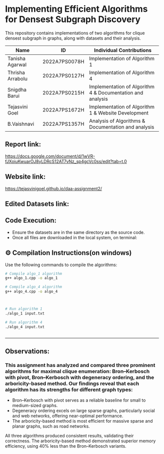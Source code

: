 # Implementing Efficient Algorithms for Densest Subgraph Discovery
This repository contains implementations of two algorithms for clique densest subgraph in graphs, along with datasets and their analysis.

| Name | ID | Individual Contributions |
|------|-------|-------|
| Tanisha Agarwal | 2022A7PS0078H | Implementation of Algorithm 1 |
| Thrisha Arrabolu | 2022A7PS0127H | Implementation of Algorithm 4 |
| Snigdha Barui | 2022A7PS0215H | Implementation of Algorithm 4 & Documentation and analysis |
| Tejasvini Goel | 2022A7PS1672H | Implementation of Algorithm 1 & Website Development |
| B.Vaishnavi | 2022A7PS1357H | Analysis of Algorithms & Documentation and analysis |

## Report link:
https://docs.google.com/document/d/1wVR-fJXoiuKwuarOJ8yLDRcS12AT7vNz_sp4gcVc0ss/edit?tab=t.0

## Website link:
https://tejasvinigoel.github.io/daa-assignment2/

## Edited Datasets link:


## Code Execution:
- Ensure the datasets are in the same directory as the source code.
- Once all files are downloaded in the local system, on terminal:

## ⚙️ Compilation Instructions(on windows)

Use the following commands to compile the algorithms:

```bash
# Compile algo_1 algorithm
g++ algo_1.cpp -o algo_1

# Compile algo_4 algorithm
g++ algo_4.cpp -o algo_4



# Run algorithm 1
./algo_1 input.txt

# Run algorithm 4
./algo_4 input.txt
 
```
---
## Observations:
### This assignment has analyzed and compared three prominent algorithms for maximal clique enumeration: Bron–Kerbosch with pivot, Bron–Kerbosch with degeneracy ordering, and the arboricity-based method. Our findings reveal that each algorithm has its strengths for different graph types:

- Bron–Kerbosch with pivot serves as a reliable baseline for small to medium-sized graphs.
- Degeneracy ordering excels on large sparse graphs, particularly social and web networks, offering near-optimal performance.
- The arboricity-based method is most efficient for massive sparse and planar graphs, such as road networks.

All three algorithms produced consistent results, validating their correctness. The arboricity-based method demonstrated superior memory efficiency, using 40% less than the Bron–Kerbosch variants.


  
  
 
